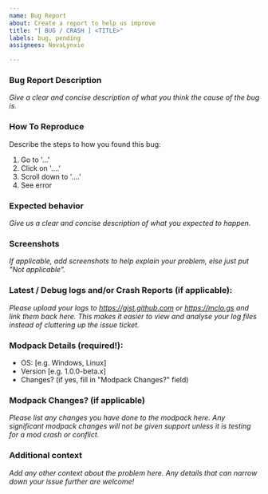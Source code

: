 ```yaml
---
name: Bug Report
about: Create a report to help us improve
title: "[ BUG / CRASH ] <TITLE>"
labels: bug, pending
assignees: NovaLynxie

---
```


### **Bug Report Description**
*Give a clear and concise description of what you think the cause of the bug is.*

### **How To Reproduce**
Describe the steps to how you found this bug:
1. Go to '...'
2. Click on '....'
3. Scroll down to '....'
4. See error

### **Expected behavior**
*Give us a clear and concise description of what you expected to happen.*

### **Screenshots**
*If applicable, add screenshots to help explain your problem, else just put "Not applicable".*

### **Latest / Debug logs and/or Crash Reports (if applicable):**
*Please upload your logs to https://gist.github.com or https://mclo.gs and link them back here. This makes it easier to view and analyse your log files instead of cluttering up the issue ticket.*

### **Modpack Details (required!):**
 - OS: [e.g. Windows, Linux]
 - Version [e.g. 1.0.0-beta.x]
 - Changes? (if yes, fill in "Modpack Changes?" field)

### **Modpack Changes? (if applicable)**
*Please list any changes you have done to the modpack here. Any significant modpack changes will not be given support unless it is testing for a mod crash or conflict.*

### **Additional context**
*Add any other context about the problem here. Any details that can narrow down your issue further are welcome!*
